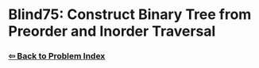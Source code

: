 # Blind75: Construct Binary Tree from Preorder and Inorder Traversal

### [⇦ Back to Problem Index](../../index.md)
